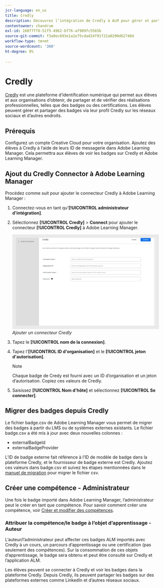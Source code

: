 ```yaml
---
jcr-language: en_us
title: Credly
description: Découvrez l’intégration de Credly à ALM pour gérer et partager des badges externes à partir de la plateforme sur divers canaux de médias sociaux.
contentowner: chandrum
exl-id: 168f7ff8-51f5-4962-bf76-af909fc5565b
source-git-commit: f3a0ec693e1a2e75cdad24f91f22a0290d62740d
workflow-type: tm+mt
source-wordcount: '360'
ht-degree: 0%

---
```


# Credly

[Credly](https://info.credly.com/) est une plateforme d’identification numérique qui permet aux élèves et aux organisations d’obtenir, de partager et de vérifier des réalisations professionnelles, telles que des badges ou des certifications. Les élèves peuvent gérer et partager des badges via leur profil Credly sur les réseaux sociaux et d’autres endroits.

## Prérequis

Configurez un compte Creative Cloud pour votre organisation. Ajoutez des élèves à Credly à l’aide de leurs ID de messagerie dans Adobe Learning Manager. Cela permettra aux élèves de voir les badges sur Credly et Adobe Learning Manager.

## Ajout du Credly Connector à Adobe Learning Manager

Procédez comme suit pour ajouter le connecteur Credly à Adobe Learning Manager :

1. Connectez-vous en tant qu&#39;**[!UICONTROL administrateur d&#39;intégration]**.
2. Sélectionnez **[!UICONTROL Credly]** > **Connect** pour ajouter le connecteur **[!UICONTROL Credly]** à Adobe Learning Manager.

   ![](assets/connector-credly.png)
   _Ajouter un connecteur Credly_

3. Tapez le **[!UICONTROL nom de la connexion]**.
4. Tapez l&#39;**[!UICONTROL ID d&#39;organisation]** et le **[!UICONTROL jeton d&#39;autorisation]**.

   >[!NOTE]
   >
   >Chaque badge de Credy est fourni avec un ID d’organisation et un jeton d’autorisation. Copiez ces valeurs de Credly.

5. Saisissez **[!UICONTROL Nom d&#39;hôte]** et sélectionnez **[!UICONTROL Se connecter]**.

## Migrer des badges depuis Credly

Le fichier badge.csv de Adobe Learning Manager vous permet de migrer des badges à partir du LMS ou de systèmes externes existants. Le fichier badge.csv a été mis à jour avec deux nouvelles colonnes :

* externalBadgeId
* externalBadgeProvider

L’ID de badge externe fait référence à l’ID de modèle de badge dans la plateforme Credly, et le fournisseur de badge externe est Credly. Ajoutez ces valeurs dans badge.csv et suivez les étapes mentionnées dans le [manuel de migration](https://experienceleague.adobe.com/fr/docs/learning-manager/using/integration/migration-manual#migrationprocedure) pour migrer le fichier csv.

## Créer une compétence - Administrateur

Une fois le badge importé dans Adobe Learning Manager, l’administrateur peut le créer en tant que compétence. Pour savoir comment créer une compétence, voir [Créer et modifier des compétences](https://experienceleague.adobe.com/fr/docs/learning-manager/using/admin/skills-levels).

### Attribuer la compétence/le badge à l’objet d’apprentissage - Auteur

L’auteur/l’administrateur peut affecter ces badges ALM importés avec Credly à un cours, un parcours d’apprentissage ou une certification (pas seulement des compétences). Sur la consommation de ces objets d’apprentissage, le badge sera obtenu et peut être consulté sur Credly et l’application ALM.

Les élèves peuvent se connecter à Credly et voir les badges dans la plateforme Credly. Depuis Credly, ils peuvent partager les badges sur des plateformes externes comme LinkedIn et d’autres réseaux sociaux.
